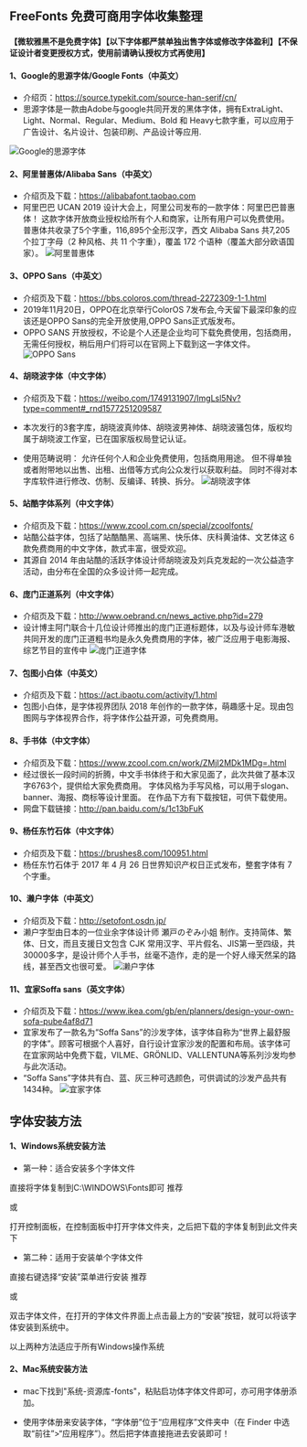 ## FreeFonts 免费可商用字体收集整理

#### 【微软雅黑不是免费字体】【以下字体都严禁单独出售字体或修改字体盈利】【不保证设计者变更授权方式，使用前请确认授权方式再使用】

#### 1、Google的思源字体/Google Fonts（中英文）
 * 介绍页：https://source.typekit.com/source-han-serif/cn/
 * 思源字体是一款由Adobe与google共同开发的黑体字体，拥有ExtraLight、Light、Normal、Regular、Medium、Bold 和 Heavy七款字重，可以应用于广告设计、名片设计、包装印刷、产品设计等应用.

  ![Google的思源字体](https://github.com/hhbart/FreeFonts/raw/master/google-fonts/Source-Han-Serif.png)


#### 2、阿里普惠体/Alibaba Sans（中英文）
 * 介绍页及下载：https://alibabafont.taobao.com
 * 阿里巴巴 UCAN 2019 设计大会上，阿里公司发布的一款字体：阿里巴巴普惠体！
这款字体开放商业授权给所有个人和商家，让所有用户可以免费使用。
普惠体共收录了5个字重，116,895个全形汉字，西文 Alibaba Sans 共7,205 个拉丁字母（2 种风格、共 11 个字重），覆盖 172 个语种（覆盖大部分欧语国家）。
 ![阿里普惠体](https://github.com/hhbart/FreeFonts/raw/master/alibaba/alibaba-puhuiti.png)


#### 3、OPPO Sans（中英文）
 * 介绍页及下载：https://bbs.coloros.com/thread-2272309-1-1.html
 * 2019年11月20日，OPPO在北京举行ColorOS 7发布会,今天留下最深印象的应该还是OPPO Sans的完全开放使用,OPPO Sans正式版发布。 
 * OPPO SANS 开放授权，不论是个人还是企业均可下载免费使用，包括商用，无需任何授权，稍后用户们将可以在官网上下载到这一字体文件。
 ![OPPO Sans](https://github.com/hhbart/FreeFonts/raw/master/OPPOSans/OPPO_Sans.gif)



#### 4、胡晓波字体（中文字体）
 * 介绍页及下载：https://weibo.com/1749131907/ImgLsl5Nv?type=comment#_rnd1577251209587
 * 本次发行的3套字库，胡晓波真帅体、胡晓波男神体、胡晓波骚包体，版权均属于胡晓波工作室，已在国家版权局登记认证。

 * 使用范畴说明：
允许任何个人和企业免费使用，包括商用用途。
但不得单独或者附带地以出售、出租、出借等方式向公众发行以获取利益。
同时不得对本字库软件进行修改、仿制、反编译、转换、拆分。
![胡晓波字体](https://github.com/hhbart/FreeFonts/raw/master/huxiaobo/huxiaobo.png)




#### 5、站酷字体系列（中文字体）
 * 介绍页及下载：https://www.zcool.com.cn/special/zcoolfonts/
 * 站酷公益字体，包括了站酷酷黑、高端黑、快乐体、庆科黄油体、文艺体这 6 款免费商用的中文字体，款式丰富，很受欢迎。
 * 其源自 2014 年由站酷的活跃字体设计师胡晓波及刘兵克发起的一次公益造字活动，由分布在全国的众多设计师一起完成。

#### 6、庞门正道系列（中文字体）
 * 介绍页及下载：http://www.oebrand.cn/news_active.php?id=279
 * 设计博主阿门联合十几位设计师推出的庞门正道标题体，以及与设计师车港敏共同开发的庞门正道粗书均是永久免费商用的字体，被广泛应用于电影海报、综艺节目的宣传中
 ![庞门正道字体](https://github.com/hhbart/FreeFonts/raw/master/pangmen/pangmen.jpg)

#### 7、包图小白体（中英文）
 * 介绍页及下载：https://act.ibaotu.com/activity/1.html
 * 包图小白体，是字体视界团队 2018 年创作的一款字体，萌趣感十足。现由包图网与字体视界合作，将字体作公益开源，可免费商用。


#### 8、手书体（中文字体）
 * 介绍页及下载：https://www.zcool.com.cn/work/ZMjI2MDk1MDg=.html
 * 经过很长一段时间的折腾，中文手书体终于和大家见面了，此次共做了基本汉字6763个，提供给大家免费商用。
字体风格为手写风格，可以用于slogan、banner、海报、商标等设计里面。
在作品下方有下载按钮，可供下载使用。
 * 网盘下载链接：http://pan.baidu.com/s/1c13bFuK


#### 9、杨任东竹石体（中文字体）
 * 介绍页及下载：https://brushes8.com/100951.html
 * 杨任东竹石体于 2017 年 4 月 26 日世界知识产权日正式发布，整套字体有 7 个字重。

#### 10、濑户字体（中英文）
 * 介绍页及下载：http://setofont.osdn.jp/
 * 濑户字型由日本的一位业余字体设计师 瀬戸のぞみ小姐 制作。支持简体、繁体、日文，而且支援日文包含 CJK 常用汉字、平片假名、JIS第一至四级，共 30000多字，是设计师个人手书，丝毫不造作，走的是一个好人缘天然呆的路线，甚至西文也很可爱。
 ![濑户字体](https://github.com/hhbart/FreeFonts/raw/master/setofont/setofont.jpeg)

#### 11、宜家Soffa sans（英文字体）
 * 介绍页及下载：https://www.ikea.com/gb/en/planners/design-your-own-sofa-pube4af8d71
 * 宜家发布了一款名为“Soffa Sans”的沙发字体，该字体自称为“世界上最舒服的字体”。顾客可根据个人喜好，自行设计宜家沙发的配置和布局。该字体可在宜家网站中免费下载，VILME、GRÖNLID、VALLENTUNA等系列沙发均参与此次活动。
 * “Soffa Sans”字体共有白、蓝、灰三种可选颜色，可供调试的沙发产品共有1434种。
![宜家字体](https://github.com/hhbart/FreeFonts/raw/master/ikea/ikea1.png)  





## 字体安装方法
#### 1、Windows系统安装方法
 * 第一种：适合安装多个字体文件

直接将字体复制到C:\WINDOWS\Fonts即可 推荐

或

打开控制面板，在控制面板中打开字体文件夹，之后把下载的字体复制到此文件夹下

 * 第二种：适用于安装单个字体文件
 
直接右键选择“安装”菜单进行安装 推荐

或

双击字体文件，在打开的字体文件界面上点击最上方的“安装”按钮，就可以将该字体安装到系统中。

以上两种方法适应于所有Windows操作系统




#### 2、Mac系统安装方法

 * mac下找到"系统-资源库-fonts"，粘贴启功体字体文件即可，亦可用字体册添加。

 * 使用字体册来安装字体，“字体册”位于“应用程序”文件夹中（在 Finder 中选取“前往”>“应用程序”）。然后把字体直接拖进去安装即可！


